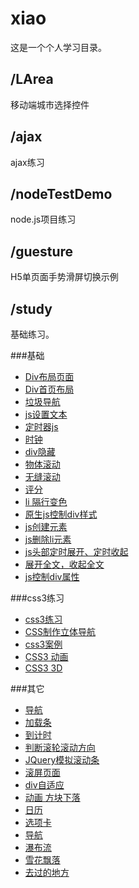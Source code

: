 # xiao
这是一个个人学习目录。

## /LArea
移动端城市选择控件

## /ajax
ajax练习

## /nodeTestDemo
node.js项目练习

## /guesture
H5单页面手势滑屏切换示例

## /study
基础练习。

###基础
- [Div布局页面](http://xiaoxmok.github.io/xiao/study/basis/test01.html)
- [Div首页布局](http://xiaoxmok.github.io/xiao/study/basis/test02.html)
- [垃圾导航](http://xiaoxmok.github.io/xiao/study/basis/test04.html)
- [js设置文本](http://xiaoxmok.github.io/xiao/study/basis/test05.html)
- [定时器js](http://xiaoxmok.github.io/xiao/study/basis/test06.html)
- [时钟](http://xiaoxmok.github.io/xiao/study/basis/test07.html)
- [div隐藏](http://xiaoxmok.github.io/xiao/study/basis/test08.html)
- [物体滚动](http://xiaoxmok.github.io/xiao/study/basis/test09.html)
- [无缝滚动](http://xiaoxmok.github.io/xiao/study/basis/test10.html)
- [评分](http://xiaoxmok.github.io/xiao/study/basis/test11.html)
- [li 隔行变色](http://xiaoxmok.github.io/xiao/study/basis/test12.html)
- [原生js控制div样式](http://xiaoxmok.github.io/xiao/study/basis/test13.html)
- [js创建元素](http://xiaoxmok.github.io/xiao/study/basis/test15.html)
- [js删除li元素](http://xiaoxmok.github.io/xiao/study/basis/test16.html)
- [js头部定时展开、定时收起](http://xiaoxmok.github.io/xiao/study/basis/test17.html)
- [展开全文，收起全文](http://xiaoxmok.github.io/xiao/study/basis/test18.html)
- [js控制div属性](http://xiaoxmok.github.io/xiao/study/basis/test20.html)


###css3练习
- [css3练习](http://xiaoxmok.github.io/xiao/study/css3/test01.html)
- [CSS制作立体导航](http://xiaoxmok.github.io/xiao/study/css3/test02.html)
- [css3案例](http://xiaoxmok.github.io/xiao/study/css3/test03.html)
- [CSS3 动画](http://xiaoxmok.github.io/xiao/study/css3/test04.html)
- [CSS3 3D](http://xiaoxmok.github.io/xiao/study/css3/test05.html)



###其它
- [导航](http://xiaoxmok.github.io/xiao/study/myTest/nav.html)
- [加载条](http://xiaoxmok.github.io/xiao/study/myTest/test01.html)
- [到计时](http://xiaoxmok.github.io/xiao/study/myTest/test04.html)
- [判断滚轮滚动方向](http://xiaoxmok.github.io/xiao/study/myTest/test05.html)
- [JQuery模拟滚动条](http://xiaoxmok.github.io/xiao/study/myTest/test06.html)
- [滚屏页面](http://xiaoxmok.github.io/xiao/study/myTest/test08_scroll.html)
- [div自适应](http://xiaoxmok.github.io/xiao/study/myTest/test09.html)
- [动画 方块下落](http://xiaoxmok.github.io/xiao/study/myTest/test10.html)
- [日历](http://xiaoxmok.github.io/xiao/study/myTest/calender.html)
- [选项卡](http://xiaoxmok.github.io/xiao/study/myTest/option.html)
- [导航](http://xiaoxmok.github.io/xiao/study/myTest/shopping.html)
- [瀑布流](http://xiaoxmok.github.io/xiao/study/myTest/Demo/test03.html)
- [雪花飘落](http://xiaoxmok.github.io/xiao/study/myTest/test12.html)
- [去过的地方](https://xiaoxmok.github.io/xiao/study/map/map.htm)


